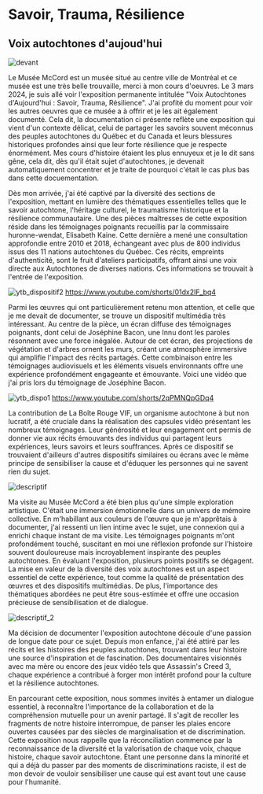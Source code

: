 # Savoir, Trauma, Résilience
## Voix autochtones d'aujoud'hui

![devant](medias/devant.png)

Le Musée McCord est un musée situé au centre ville de Montréal et ce musée est une très belle trouvaille, merci à mon cours d'oeuvres. Le 3 mars 2024, je suis allé voir l'exposition permanente intitulée "Voix Autochtones d'Aujourd'hui : Savoir, Trauma, Résilience". J'ai profité du moment pour voir les autres oeuvres que ce musée a à offrir et je les ait également documenté. Cela dit, la documentation ci présente reflète une exposition qui vient d'un contexte délicat, celui de partager les savoirs souvent méconnus des peuples autochtones du Québec et du Canada et leurs blessures historiques profondes ainsi que leur forte résilience que je respecte énormément. Mes cours d'histoire étaient les plus ennuyeux et je le dit sans gêne, cela dit, dès qu'il était sujet d'autochtones, je devenait automatiquement concentrer et je traite de pourquoi c'était le cas plus bas dans cette docuementation.

Dès mon arrivée, j'ai été captivé par la diversité des sections de l'exposition, mettant en lumière des thématiques essentielles telles que le savoir autochtone, l'héritage culturel, le traumatisme historique et la résilience communautaire. Une des pièces maîtresses de cette exposition réside dans les témoignages poignants recueillis par la commissaire huronne-wendat, Elisabeth Kaine. Cette dernière a mené une consultation approfondie entre 2010 et 2018, échangeant avec plus de 800 individus issus des 11 nations autochtones du Québec. Ces récits, empreints d'authenticité, sont le fruit d'ateliers participatifs, offrant ainsi une voix directe aux Autochtones de diverses nations. Ces informations se trouvait à l'entrée de l'exposition.

![ytb_dispositif2](medias/ytb_dispositif2.png)
<https://www.youtube.com/shorts/01dx2IF_bq4> 

Parmi les œuvres qui ont particulièrement retenu mon attention, et celle que je me devait de documenter, se trouve un dispositif multimédia très intéressant. Au centre de la pièce, un écran diffuse des témoignages poignants, dont celui de Joséphine Bacon, une Innu dont les paroles résonnent avec une force inégalée. Autour de cet écran, des projections de végétation et d'arbres ornent les murs, créant une atmosphère immersive qui amplifie l'impact des récits partagés. Cette combinaison entre les témoignages audiovisuels et les éléments visuels environnants offre une expérience profondément engageante et émouvante. Voici une vidéo que j'ai pris lors du témoignage de Joséphine Bacon.

![ytb_dispo1](medias/ytb_dispo1.png)
<https://www.youtube.com/shorts/2qPMNQpGDq4>

La contribution de La Boîte Rouge VIF, un organisme autochtone à but non lucratif, a été cruciale dans la réalisation des capsules vidéo présentant les nombreux témoignages. Leur générosité et leur engagement ont permis de donner vie aux récits émouvants des individus qui partagent leurs expériences, leurs savoirs et leurs souffrances. Après ce dispositif se trouvaient d'ailleurs d'autres dispositifs similaires ou écrans avec le même principe de sensibiliser la cause et d'éduquer les personnes qui ne savent rien du sujet. 

![descriptif](medias/descriptif.png)

Ma visite au Musée McCord a été bien plus qu'une simple exploration artistique. C'était une immersion émotionnelle dans un univers de mémoire collective. En m'habillant aux couleurs de l'œuvre que je m'apprêtais à documenter, j'ai ressenti un lien intime avec le sujet, une connexion qui a enrichi chaque instant de ma visite. Les témoignages poignants m'ont profondément touché, suscitant en moi une réflexion profonde sur l'histoire souvent douloureuse mais incroyablement inspirante des peuples autochtones.
En évaluant l'exposition, plusieurs points positifs se dégagent. La mise en valeur de la diversité des voix autochtones est un aspect essentiel de cette expérience, tout comme la qualité de présentation des œuvres et des dispositifs multimédias. De plus, l'importance des thématiques abordées ne peut être sous-estimée et offre une occasion précieuse de sensibilisation et de dialogue.

![descriptif_2](medias/descriptif_2.png)

Ma décision de documenter l'exposition autochtone découle d'une passion de longue date pour ce sujet. Depuis mon enfance, j'ai été attiré par les récits et les histoires des peuples autochtones, trouvant dans leur histoire une source d'inspiration et de fascination. Des documentaires visionnés avec ma mère ou encore des jeux vidéo tels que Assassin's Creed 3, chaque expérience a contribué à forger mon intérêt profond pour la culture et la résilience autochtones.

En parcourant cette exposition, nous sommes invités à entamer un dialogue essentiel, à reconnaître l'importance de la collaboration et de la compréhension mutuelle pour un avenir partagé. Il s'agit de recoller les fragments de notre histoire interrompue, de panser les plaies encore ouvertes causées par des siècles de marginalisation et de discrimination. Cette exposition nous rappelle que la réconciliation commence par la reconnaissance de la diversité et la valorisation de chaque voix, chaque histoire, chaque savoir autochtone. Étant une personne dans la minorité et qui a déjà du passer par des moments de discriminations raciste, il est de mon devoir de vouloir sensibiliser une cause qui est avant tout une cause pour l'humanité.
